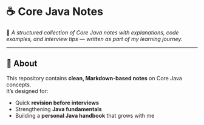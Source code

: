 # ☕ Core Java Notes

📌 *A structured collection of Core Java notes with explanations, code examples, and interview tips — written as part of my learning journey.*  

---

## 📖 About
This repository contains **clean, Markdown-based notes** on Core Java concepts.  
It’s designed for:
- Quick **revision before interviews**
- Strengthening **Java fundamentals**
- Building a **personal Java handbook** that grows with me  

